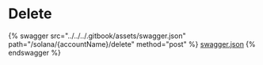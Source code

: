 # Delete

{% swagger src="../../../.gitbook/assets/swagger.json" path="/solana/{accountName}/delete" method="post" %}
[swagger.json](../../../.gitbook/assets/swagger.json)
{% endswagger %}
